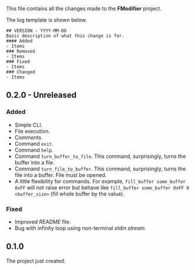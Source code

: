 This file contains all the changes made to the **FModifier** project.

The log template is shown below.
```
## VERSION - YYYY-MM-DD
Basic description of what this change is for.
#### Added
- Items
### Removed
- Items
### Fixed
- Items
### Changed
- Items
```
## 0.2.0 - Unreleased
### Added
- Simple CLI.
- File execution.
- Comments.
- Command `exit`.
- Command `help`.
- Command `turn_buffer_to_file`. This command, surprisingly, turns the buffer into a file.
- Command `turn_file_to_buffer`. This command, surprisingly, turns the file into a buffer. File must be opened.
- A little flexibility for commands. For example, `fill_buffer some_buffer 0xFF` will not raise error but behave like `fill_buffer some_buffer 0xFF 0 <buffer_size>` (fill whole buffer by the value).
### Fixed
- Improved *README* file.
- Bug with infinity loop using non-terminal *stdin stream*.

## 0.1.0
The project just created.
